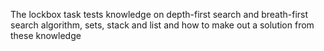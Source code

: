 The lockbox task tests knowledge on depth-first search and breath-first search algorithm, sets, stack and list and how to make out a solution from these knowledge